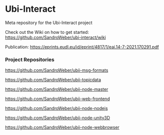 # Ubi-Interact
Meta repository for the Ubi-Interact project

Check out the Wiki on how to get started: https://github.com/SandroWeber/ubi-interact/wiki

Publication: https://eprints.eudl.eu/id/eprint/4817/1/eai.14-7-2021.170291.pdf


### Project Repositories

https://github.com/SandroWeber/ubii-msg-formats

https://github.com/SandroWeber/ubii-topicdata


https://github.com/SandroWeber/ubii-node-master

https://github.com/SandroWeber/ubii-web-frontend

https://github.com/SandroWeber/ubii-node-nodejs


https://github.com/SandroWeber/ubii-node-unity3D

https://github.com/SandroWeber/ubii-node-webbrowser

